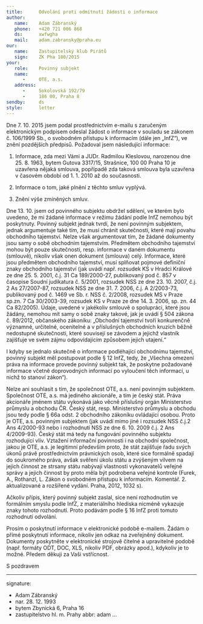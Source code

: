 ```yaml
---
title:      Odvolání proti odmítnutí žádosti o informace
author:
   name:    Adam Zábranský
   phone:   +420 721 006 868
   ds:      xwfwgha
   mail:    adam.zabransky@praha.eu
our:
   name:    Zastupitelský klub Pirátů
   sign:    ZK Pha 180/2015
your:
   role:    Povinný subjekt
   name:    
      -     OTE, a.s.
   address:
      -     Sokolovská 192/79
      -     186 00, Praha 8
sendby:     ds
style:      letter
---
```


Dne 7. 10. 2015 jsem podal prostřednictvím e-mailu s zaručeným elektronickým podpisem odeslal žádost o informace v souladu se zákonem č. 106/1999 Sb., o svobodném přístupu k informacím (dále jen „InfZ“), ve znění pozdějších předpisů. Požadoval jsem následující informace:

1. Informace, zda mezi Vámi a JUDr. Radmilou Kleslovou, narozenou dne 25. 8. 1963, bytem Gutova 3317/15, Strašnice, 100 00 Praha 10 je uzavřena nějaká smlouva, popřípadě zda taková smlouva byla uzavřena v časovém období od 1. 1. 2010 až do současnosti.

2. Informace o tom, jaké plnění z těchto smluv vyplývá.

3. Znění výše zmíněných smluv.

Dne 13. 10. jsem od povinného subjektu obdržel sdělení, ve kterém bylo uvedeno, že mi žádané informace v režimu žádání podle InfZ nemohou být poskytnuty. Povinný subjekt jednak tvrdí, že není povinným subjektem, jednak argumentuje také tím, že musí chránit skutečnosti, které mají povahu obchodního tajemství. Nelze však argumentovat tím, že žádané dokumenty jsou samy o sobě obchodním tajemstvím. Předmětem obchodního tajemství mohou být pouze skutečnosti, resp. informace v daném dokumentu (smlouvě), nikoliv však onen dokument (smlouva) celý. Informace, které jsou předmětem obchodního tajemství, musí splňovat pojmové definiční znaky obchodního tajemství (jak uvádí např. rozsudek KS v Hradci Králové ze dne 25. 5. 2001, č.j. 31 Ca 189/2000-27, publikovaný pod č. 857 v časopise Soudní judikatura č. 5/2001, rozsudek NSS ze dne 23. 10. 2007, č.j. 2 As 27/2007-87, rozsudek NSS ze dne 31. 7. 2006, č.j. A 2/2003-73, publikovaný pod č. 1469 ve Sb. r. NSS č. 2/2008, rozsudek MS v Praze sp.zn. 7 Ca 30/2003-39, rozsudek KS v Praze ze dne 14. 3. 2006, sp. zn. 44 Ca 82/2005). Údaje, uvedené v jakékoliv smlouvě o spolupráci, které jsou žádány, nemohou mít samy o sobě znaky takové, jak je uvádí § 504 zákona č. 89/2012, občanského zákoníku: „Obchodní tajemství tvoří konkurenčně významné, určitelné, ocenitelné a v příslušných obchodních kruzích běžně nedostupné skutečnosti, které souvisejí se závodem a jejichž vlastník zajišťuje ve svém zájmu odpovídajícím způsobem jejich utajení.“ 

I kdyby se jednalo skutečně o informace podléhající obchodnímu tajemství, povinný subjekt měl postupovat podle § 12 InfZ, tedy, že „Všechna omezení práva na informace provede povinný subjekt tak, že poskytne požadované informace včetně doprovodných informací po vyloučení těch informací, u nichž to stanoví zákon“).

Nelze ani souhlasit s tím, že společnost OTE, a.s. není povinným subjektem. Společnost OTE, a.s. má jediného akcionáře, a tím je český stát. Práva akcionáře jménem státu vykonává jako věcně příslušný orgán Ministerstvo průmyslu a obchodu ČR. Český stát, resp. Ministerstvo průmyslu a obchodu jsou tedy podle § 66a odst. 2 obchodního zákoníku ovládající osobou. Proto je OTE, a.s. povinným subjektem (jak uvádí mimo jiné i rozsudek NSS č.j.2 Ans 4/2000-93 nebo i rozhodnutí NSS ze dne 6. 10. 2009 č.j. 2 Ans 4/2009-93). Český stát má tedy na fungování povinného subjektu rozhodující vliv. Vztažení informační povinnosti i na obchodní společnost, jakou je OTE, a.s. je legitimní především proto, že stát zajišťuje řadu svých úkonů právě prostřednictvím právnických osob, které sice formálně spadají do soukromého práva, avšak svěření úkolu státu a zvýšeným vilvem na jejich činnost ze strsany státu nabývají vlastnosti vykonavatelů veřejné správy a jejich činnost by proto měla být podrobena veřejné kontrole (Furek, A., Rothanzl, L. Zákon o svobodném přístupu k informacím. Komentář. 2. aktualizované a rozšířené vydání. Praha, 2012, 1032 s).

Ačkoliv přípis, který povinný subjekt zaslal, sice není rozhodnutím ve formálním smyslu podle InfZ, z materiálního hlediska nicméně vykazuje znaky tohoto rozhodnutí. Proto podávám podle § 16 InfZ proti tomuto rozhodnutí odvolání.

Prosím o poskytnutí informace v elektronické podobě e-mailem. Žádám o přímé poskytnutí informace, nikoliv jen odkaz na zveřejněný dokument. Dokumenty poskytněte v elektronické strojově čitelné a upravitelné podobě (např. formáty ODT, DOC, XLS, nikoliv PDF, obrázky apod.), kdykoliv je to možné. Předem děkuji za Vaši vstřícnost. 

S pozdravem

---
signature: 
  - Adam Zábranský
  - nar. 28. 12. 1993
  - bytem Zbynická 6, Praha 16
  - zastupitelstvo hl. m. Prahy
abbr:       adam
...
